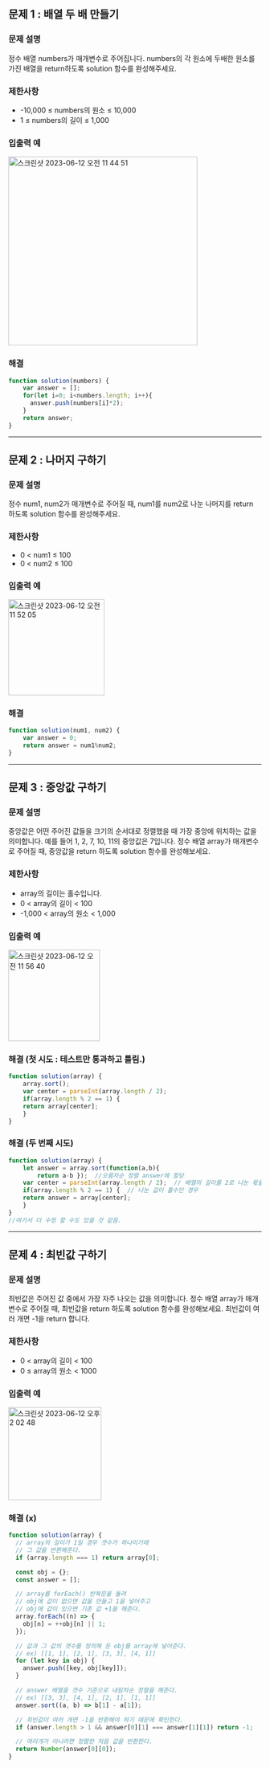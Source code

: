 ## 문제 1 : 배열 두 배 만들기  

### 문제 설명
정수 배열 numbers가 매개변수로 주어집니다. numbers의 각 원소에 두배한 원소를 가진 배열을 return하도록 solution 함수를 완성해주세요.

### 제한사항
- -10,000 ≤ numbers의 원소 ≤ 10,000
- 1 ≤ numbers의 길이 ≤ 1,000

### 입출력 예
<img width="376" alt="스크린샷 2023-06-12 오전 11 44 51" src="https://github.com/EUN-HA-CHOI/HTML-CSS-JS-Study/assets/97012561/b486daf2-5ab8-4a5b-b94a-cfbb263ce69e">

### 해결
```javascript
function solution(numbers) {
    var answer = [];
    for(let i=0; i<numbers.length; i++){
      answer.push(numbers[i]*2);
    }
    return answer;
}
```

<hr>

## 문제 2 : 나머지 구하기

### 문제 설명
정수 num1, num2가 매개변수로 주어질 때, num1를 num2로 나눈 나머지를 return 하도록 solution 함수를 완성해주세요.

### 제한사항
- 0 < num1 ≤ 100
- 0 < num2 ≤ 100

### 입출력 예
<img width="191" alt="스크린샷 2023-06-12 오전 11 52 05" src="https://github.com/EUN-HA-CHOI/HTML-CSS-JS-Study/assets/97012561/cabe7472-f220-4900-b8e1-a789df926c62">


### 해결
```javascript
function solution(num1, num2) {
    var answer = 0;
    return answer = num1%num2;
}
```

<hr>

## 문제 3 : 중앙값 구하기

### 문제 설명
중앙값은 어떤 주어진 값들을 크기의 순서대로 정렬했을 때 가장 중앙에 위치하는 값을 의미합니다. 예를 들어 1, 2, 7, 10, 11의 중앙값은 7입니다. 정수 배열 array가 매개변수로 주어질 때, 중앙값을 return 하도록 solution 함수를 완성해보세요.

### 제한사항
- array의 길이는 홀수입니다.
- 0 < array의 길이 < 100
- -1,000 < array의 원소 < 1,000

### 입출력 예
<img width="182" alt="스크린샷 2023-06-12 오전 11 56 40" src="https://github.com/EUN-HA-CHOI/HTML-CSS-JS-Study/assets/97012561/8c020493-70a5-4345-8c04-7f7786eea6ea">

### 해결 (첫 시도 : 테스트만 통과하고 틀림.)
```javascript 
function solution(array) {
    array.sort();
    var center = parseInt(array.length / 2);
    if(array.length % 2 == 1) {
    return array[center];
    }
}
```

### 해결 (두 번째 시도)
```javascript 
function solution(array) {
    let answer = array.sort(function(a,b){
        return a-b });  //오름차순 정렬 answer에 할당
    var center = parseInt(array.length / 2);  // 배열의 길이를 2로 나눈 몫을 할당
    if(array.length % 2 == 1) {  // 나눈 값이 홀수인 경우 
    return answer = array[center];
    }
}
//여기서 더 수정 할 수도 있을 것 같음.
```

<hr>

## 문제 4 : 최빈값 구하기

### 문제 설명
최빈값은 주어진 값 중에서 가장 자주 나오는 값을 의미합니다. 정수 배열 array가 매개변수로 주어질 때, 최빈값을 return 하도록 solution 함수를 완성해보세요. 최빈값이 여러 개면 -1을 return 합니다.

### 제한사항
- 0 < array의 길이 < 100
- 0 ≤ array의 원소 < 1000

### 입출력 예
<img width="185" alt="스크린샷 2023-06-12 오후 2 02 48" src="https://github.com/EUN-HA-CHOI/HTML-CSS-JS-Study/assets/97012561/070277c7-4a54-45d9-ac8b-64894b31aef8">

### 해결 (x)
```javascript
function solution(array) {
  // array의 길이가 1일 경우 갯수가 하나이기에
  // 그 값을 반환해준다.
  if (array.length === 1) return array[0];

  const obj = {};
  const answer = [];

  // array를 forEach() 반복문을 돌려
  // obj에 값이 없으면 값을 만들고 1을 넣어주고
  // obj에 값이 있으면 기존 값 +1을 해준다.
  array.forEach((n) => {
    obj[n] = ++obj[n] || 1;
  });

  // 값과 그 값의 갯수를 정의해 둔 obj를 array에 넣어준다.
  // ex) [[1, 1], [2, 1], [3, 3], [4, 1]]
  for (let key in obj) {
    answer.push([key, obj[key]]);
  }

  // answer 배열을 갯수 기준으로 내림차순 정렬을 해준다.
  // ex) [[3, 3], [4, 1], [2, 1], [1, 1]]
  answer.sort((a, b) => b[1] - a[1]);

  // 최빈값이 여러 개면 -1을 반환해야 하기 때문에 확인한다.
  if (answer.length > 1 && answer[0][1] === answer[1][1]) return -1;

  // 여러개가 아니라면 정렬한 처음 값을 반환한다.
  return Number(answer[0][0]);
}
```
